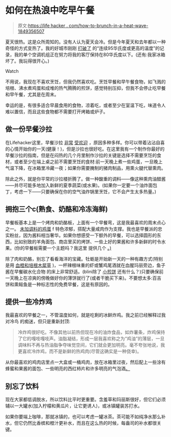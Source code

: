 # 如何在热浪中吃早午餐

> 原文:[https://life hacker . com/how-to-brunch-in-a-heat-wave-1849356507](https://lifehacker.com/how-to-brunch-during-a-heat-wave-1849356507)

夏天很热。这是众所周知的。没有人认为夏天会冷。但是今年夏天和去年都以一种奇怪的方式变热了。我的好城市刚刚 [打破了](https://www.opb.org/article/2022/07/31/portland-breaks-record-for-consecutive-days-of-temperatures-95-or-higher/) 的“连续95华氏度或更高的温度”的记录，我的单个空调机组正在努力将我的客厅保持在80华氏度以下。(还有:我家冰箱坏了。我玩得很开心。)

Watch

不用说，我现在不喜欢烹饪，但我仍然喜欢吃。烹饪早餐和早午餐食物，如飞溅的培根、沸水煮鸡蛋和成堆的热气腾腾的煎饼，感觉特别压抑，但我不会停止吃早餐和早午餐，尤其是在周末。

幸运的是，有很多适合早晨食用的食物，凉着吃，或者至少在室温下吃，味道令人难以置信，而且这些食物都不需要打开烤箱或炉子。

## 做一份早餐沙拉

在Lifehacker这里，早餐沙拉 [非常](https://lifehacker.com/you-should-eat-salads-for-breakfast-wait-don-t-leave-1847812444) [受欢迎](https://lifehacker.com/the-case-for-eating-salad-for-breakfast-1796685555) ，原因多种多样。你可以带着沾沾自喜的心情开始你的一天(健康！)，但是沙拉也很好吃。在这里我有一个制作你最好的早餐沙拉的指南，但是在闷热的几个月里制作沙拉的关键是选择不需要烹饪的食材，或者至少在端上桌之前不需要烹饪的食材:前一天晚上煮一些鸡蛋，一旦晚上气温下降，在冰箱里冷藏一夜；如果你需要腌制的猪肉制品，用熏火腿代替熏肉。

除此之外，就是你平常的沙拉楼折腾了。做一种酸重的调料——像这种熏肉油醋酱——并尽可能多地加入新鲜的夏季蔬菜(或水果)。(如果你一定要一个油炸面包丁，考虑一下——只要确保在你的空气油炸锅里烹饪，它不会产生太多热量。)

## 拥抱三个c(熟食、奶酪和冷冻海鲜)

早餐板基本上是一个烤肉和奶酪板，上面有一个早餐弯，这是我最喜欢的周末点心之一。 [未加调料的鸡蛋](https://lifehacker.com/un-devil-your-eggs-this-easter-1848778518) f 特色浓郁，搭配大量咸肉作为支撑。我也是早餐派的忠实粉丝，因为酱料相当奢华。如果你想感受一下额外的早餐，可以选择圆形的东西，比如别致的羊角面包、商店里买的烤饼、一些上好的果酱和许多新鲜的时令水果。(你的早餐板需要一个主题吗？我这里 提供几个 [。)](https://lifehacker.com/this-is-the-only-right-way-to-serve-a-mom-breakfast-in-1848855194)

除了肉和奶酪，别忘了看看海洋的宝藏。牡蛎是开始新一天的一种有趣方式(特别是用 [血橙和培根木犀草](https://beyondmeresustenance.com/oysters-bacon-blood-orange-jalapeno-mignonette/) )，一杯辣根味重的虾或蟹鸡尾酒就在血腥玛丽旁边，鱼子酱在早餐碳水化合物 的床上非常舒适。(blini除了 [小煎饼](https://lifehacker.com/make-cheater-blini-by-thinning-out-pancake-mix-1842981687) 还有什么？)只要确保前一天晚上在凉爽的傍晚做好你的薄饼就行了(或者干脆买下来)。不要想太多:百吉饼和熏鲑鱼是一种标志性的免费早餐，这是有原因的。

## 提供一些冷炸鸡

我最喜欢的早餐之一，不管温度如何，就是吃剩的冰鲜炸鸡。我之前已经解释过我对冷鸟 的痴迷，但只是重新封顶:

> 冷炸鸡很好吃。不像其他以前热但现在冷的油炸食品，如炸薯条，炸鸡保持了它的嘎吱嘎吱声。油脂凝结，形成一层我喜欢称之为“鸡油”的薄层，一旦调味料不再与热油脂争夺味觉空间，它们就会更加明亮。毫不夸张地说，我更喜欢冷炸鸡，而不是新鲜的热鸡肉(尽管这确实是一种侥幸)。

从你最喜欢的鸡肉店里点一大盒或一桶鸡肉，放在冰箱里过夜，然后配上一些涂有蜂蜜和果酱的面包、一些明亮的西红柿片和许多明亮的气泡酒[。](https://lifehacker.com/champagne-and-fast-food-are-the-perfect-pairing-1847681883)

## 别忘了饮料

现在大家都低调脱水，所以饮料比平时更重要。含羞草和玛丽斯很好，但它们必须辅以一大罐水(加入柠檬和黄瓜片，让它更诱人)，或冰镇罐装苏打水。

如果你要端上咖啡，那就冰镇的，也可以考虑一罐冰茶。茶可能不如纯净水那么补水，但它仍然比香槟和橙汁更补水，而且在这么热的时候，每盎司的补水都很关键。